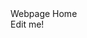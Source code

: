<html>
 <head>
	 <meta name="viewport" content="width=device-width, initial-scale=1, minimum-scale=1">
 </head>
	
  <body>
	<div id="page"> Webpage Home </div>
	  <input type="hidden" id="custId" name="custId" value="3487">
	  <div id="myDiv" contenteditable="true">Edit me!</div>
    <script type='text/javascript'>
	function initEmbeddedMessaging() {
		try {
			embeddedservice_bootstrap.settings.language = 'en_US'; // For example, enter 'en' or 'en-US'

			embeddedservice_bootstrap.init(
				'00DQy00000HIzzJ',
				'Ursa_Major_Chat',
				'https://creative-bear-b8shsi-dev-ed.trailblaze.my.site.com/ESWUrsaMajorChat1744409620663',
				{
					scrt2URL: 'https://creative-bear-b8shsi-dev-ed.trailblaze.my.salesforce-scrt.com'
				}
			);
   			
      window.addEventListener('message', function(event) {
	
            // Ensure the message is from a trusted source
           // if (event.origin !== 'https://your-trusted-domain.com') {
           //     return;
           // }
	    
	    console.log(event.data);
            const eventmsg = event.data;
            if (eventmsg.type === 'chasitor.sendMessage') {
                console.log('Received message:', eventmsg.message);
		//const div = document.getElementById('myDiv');
		//div.innerText = eventmsg.message;
 		embeddedservice_bootstrap.utilAPI.sendTextMessage('lwc:hidden:'+ eventmsg.message);
                // Handle the message as needed
            }
        });
		} catch (err) {
			console.error('Error loading Embedded Messaging: ', err);
		}
	}; 
 
        const div = document.getElementById('page');

        div.addEventListener('input', function() {
            console.log('Content changed:', div.innerHTML);
	    embeddedservice_bootstrap.utilAPI.sendTextMessage(div.innerHTML);
        });
    
</script>
<script type='text/javascript' src='https://creative-bear-b8shsi-dev-ed.trailblaze.my.site.com/ESWUrsaMajorChat1744409620663/assets/js/bootstrap.min.js' onload='initEmbeddedMessaging()'>
	
</script>

  </body>
</html>
